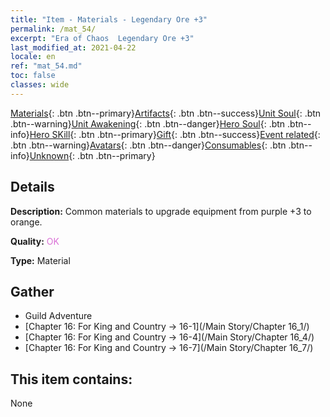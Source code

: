 ```yaml
---
title: "Item - Materials - Legendary Ore +3"
permalink: /mat_54/
excerpt: "Era of Chaos  Legendary Ore +3"
last_modified_at: 2021-04-22
locale: en
ref: "mat_54.md"
toc: false
classes: wide
---
```

 [Materials](/Items/){: .btn .btn--primary}[Artifacts](/Items/Artifacts/){: .btn .btn--success}[Unit Soul](/Items/UnitSoul/){: .btn .btn--warning}[Unit Awakening](/Items/UnitAwakening/){: .btn .btn--danger}[Hero Soul](/Items/HeroSoul/){: .btn .btn--info}[Hero SKill](/Items/HeroSkill/){: .btn .btn--primary}[Gift](/Items/Gift/){: .btn .btn--success}[Event related](/Items/Events/){: .btn .btn--warning}[Avatars](/Items/Avatars/){: .btn .btn--danger}[Consumables](/Items/Consumables/){: .btn .btn--info}[Unknown](/Items/Unknown/){: .btn .btn--primary}

## Details
 **Description:** Common materials to upgrade equipment from purple +3 to orange.

 **Quality:** <span style="color: #DA70D6">OK</span>

 **Type:** Material

## Gather

*    Guild Adventure 
*    [Chapter 16: For King and Country -> 16-1](/Main Story/Chapter 16_1/) 
*    [Chapter 16: For King and Country -> 16-4](/Main Story/Chapter 16_4/) 
*    [Chapter 16: For King and Country -> 16-7](/Main Story/Chapter 16_7/) 

## This item contains:

  None

